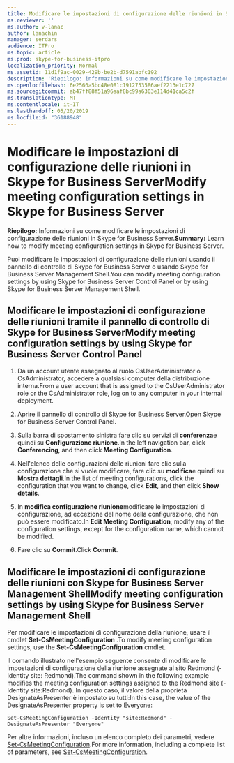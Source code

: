 ```yaml
---
title: Modificare le impostazioni di configurazione delle riunioni in Skype for Business Server
ms.reviewer: ''
ms.author: v-lanac
author: lanachin
manager: serdars
audience: ITPro
ms.topic: article
ms.prod: skype-for-business-itpro
localization_priority: Normal
ms.assetid: 11d1f9ac-0029-429b-be2b-d7591abfc192
description: 'Riepilogo: informazioni su come modificare le impostazioni di configurazione delle riunioni in Skype for Business Server.'
ms.openlocfilehash: 6e2566a5bc48e081c1912753586aef2213e1c727
ms.sourcegitcommit: ab47ff88f51a96aaf8bc99a6303e114d41ca5c2f
ms.translationtype: MT
ms.contentlocale: it-IT
ms.lasthandoff: 05/20/2019
ms.locfileid: "36188948"
---
```

# <a name="modify-meeting-configuration-settings-in-skype-for-business-server"></a><span data-ttu-id="dc8b6-103">Modificare le impostazioni di configurazione delle riunioni in Skype for Business Server</span><span class="sxs-lookup"><span data-stu-id="dc8b6-103">Modify meeting configuration settings in Skype for Business Server</span></span>
 
<span data-ttu-id="dc8b6-104">**Riepilogo:** Informazioni su come modificare le impostazioni di configurazione delle riunioni in Skype for Business Server.</span><span class="sxs-lookup"><span data-stu-id="dc8b6-104">**Summary:** Learn how to modify meeting configuration settings in Skype for Business Server.</span></span>
  
<span data-ttu-id="dc8b6-105">Puoi modificare le impostazioni di configurazione delle riunioni usando il pannello di controllo di Skype for Business Server o usando Skype for Business Server Management Shell.</span><span class="sxs-lookup"><span data-stu-id="dc8b6-105">You can modify meeting configuration settings by using Skype for Business Server Control Panel or by using Skype for Business Server Management Shell.</span></span>
  
## <a name="modify-meeting-configuration-settings-by-using-skype-for-business-server-control-panel"></a><span data-ttu-id="dc8b6-106">Modificare le impostazioni di configurazione delle riunioni tramite il pannello di controllo di Skype for Business Server</span><span class="sxs-lookup"><span data-stu-id="dc8b6-106">Modify meeting configuration settings by using Skype for Business Server Control Panel</span></span>

1. <span data-ttu-id="dc8b6-107">Da un account utente assegnato al ruolo CsUserAdministrator o CsAdministrator, accedere a qualsiasi computer della distribuzione interna.</span><span class="sxs-lookup"><span data-stu-id="dc8b6-107">From a user account that is assigned to the CsUserAdministrator role or the CsAdministrator role, log on to any computer in your internal deployment.</span></span>
    
2.  <span data-ttu-id="dc8b6-108">Aprire il pannello di controllo di Skype for Business Server.</span><span class="sxs-lookup"><span data-stu-id="dc8b6-108">Open Skype for Business Server Control Panel.</span></span>
    
3. <span data-ttu-id="dc8b6-109">Sulla barra di spostamento sinistra fare clic su servizi di **conferenza**e quindi su **Configurazione riunione**.</span><span class="sxs-lookup"><span data-stu-id="dc8b6-109">In the left navigation bar, click **Conferencing**, and then click **Meeting Configuration**.</span></span>
    
4. <span data-ttu-id="dc8b6-110">Nell'elenco delle configurazioni delle riunioni fare clic sulla configurazione che si vuole modificare, fare clic su **modifica**e quindi su **Mostra dettagli**.</span><span class="sxs-lookup"><span data-stu-id="dc8b6-110">In the list of meeting configurations, click the configuration that you want to change, click **Edit**, and then click **Show details**.</span></span>
    
5. <span data-ttu-id="dc8b6-111">In **modifica configurazione riunione**modificare le impostazioni di configurazione, ad eccezione del nome della configurazione, che non può essere modificato.</span><span class="sxs-lookup"><span data-stu-id="dc8b6-111">In **Edit Meeting Configuration**, modify any of the configuration settings, except for the configuration name, which cannot be modified.</span></span>
    
6. <span data-ttu-id="dc8b6-112">Fare clic su **Commit**.</span><span class="sxs-lookup"><span data-stu-id="dc8b6-112">Click **Commit**.</span></span>
    
## <a name="modify-meeting-configuration-settings-by-using-skype-for-business-server-management-shell"></a><span data-ttu-id="dc8b6-113">Modificare le impostazioni di configurazione delle riunioni con Skype for Business Server Management Shell</span><span class="sxs-lookup"><span data-stu-id="dc8b6-113">Modify meeting configuration settings by using Skype for Business Server Management Shell</span></span>

<span data-ttu-id="dc8b6-114">Per modificare le impostazioni di configurazione della riunione, usare il cmdlet **Set-CsMeetingConfiguration** .</span><span class="sxs-lookup"><span data-stu-id="dc8b6-114">To modify meeting configuration settings, use the **Set-CsMeetingConfiguration** cmdlet.</span></span>
  
<span data-ttu-id="dc8b6-115">Il comando illustrato nell'esempio seguente consente di modificare le impostazioni di configurazione della riunione assegnate al sito Redmond (-Identity site: Redmond).</span><span class="sxs-lookup"><span data-stu-id="dc8b6-115">The command shown in the following example modifies the meeting configuration settings assigned to the Redmond site (-Identity site:Redmond).</span></span> <span data-ttu-id="dc8b6-116">In questo caso, il valore della proprietà DesignateAsPresenter è impostato su tutti:</span><span class="sxs-lookup"><span data-stu-id="dc8b6-116">In this case, the value of the DesignateAsPresenter property is set to Everyone:</span></span>
  
```
Set-CsMeetingConfiguration -Identity "site:Redmond" -DesignateAsPresenter "Everyone"
```

<span data-ttu-id="dc8b6-117">Per altre informazioni, incluso un elenco completo dei parametri, vedere [Set-CsMeetingConfiguration](https://docs.microsoft.com/powershell/module/skype/set-csmeetingconfiguration?view=skype-ps).</span><span class="sxs-lookup"><span data-stu-id="dc8b6-117">For more information, including a complete list of parameters, see [Set-CsMeetingConfiguration](https://docs.microsoft.com/powershell/module/skype/set-csmeetingconfiguration?view=skype-ps).</span></span>
  

